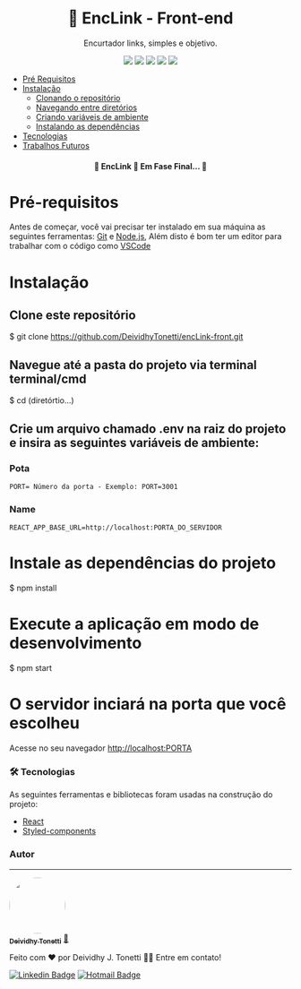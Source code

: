 <h1 align="center">🔗 EncLink - Front-end</h1>
<p align="center">Encurtador links, simples e objetivo.</p>
<div align="center">
  <img src="https://img.shields.io/static/v1?label=Licence&message=MIT&color=2874F0"/>
  <img src="https://img.shields.io/static/v1?label=Node&message=>14.17&color=00C300"/>
  <img src="https://img.shields.io/static/v1?label=NPM&message=>6.8&color=FF160B"/>
  <img src="https://img.shields.io/static/v1?label=React&message=>17.0.2&color=7B68EE"/>
  <img src="https://img.shields.io/static/v1?label=styled-components&message=V6&color=FFE005"/>
</div>

<!--ts-->
   * [Pré Requisitos](#pre-requisitos)
   * [Instalação](#instalacao)
      * [Clonando o repositório](#clone-repositorio)
      * [Navegando entre diretórios](#navegacao)
      * [Criando variáveis de ambiente](#dotenv)
      * [Instalando as dependências](#dependencias)
   * [Tecnologias](#tecnologias)
   * [Trabalhos Futuros](#trabalhos-futuros)
<!--te-->

<h4 align="center"> 
	🚧  EncLink 🚀 Em Fase Final...  🚧
</h4>

# Pré-requisitos
Antes de começar, você vai precisar ter instalado em sua máquina as seguintes ferramentas:
[Git](https://git-scm.com) e
[Node.js](https://nodejs.org/en/),
Além disto é bom ter um editor para trabalhar com o código como [VSCode](https://code.visualstudio.com/)

# Instalação
## Clone este repositório
$ git clone <https://github.com/DeividhyTonetti/encLink-front.git>

## Navegue até a pasta do projeto via terminal terminal/cmd
$ cd (diretórtio...)

## Crie um arquivo chamado .env na raiz do projeto e insira as seguintes variáveis de ambiente:
  
### Pota
    PORT= Número da porta - Exemplo: PORT=3001
  
### Name
    REACT_APP_BASE_URL=http://localhost:PORTA_DO_SERVIDOR
  
# Instale as dependências do projeto
$ npm install

# Execute a aplicação em modo de desenvolvimento
$ npm start

# O servidor inciará na porta que você escolheu
Acesse no seu navegador <http://localhost:PORTA>
  
### 🛠 Tecnologias

As seguintes ferramentas e bibliotecas foram usadas na construção do projeto:

- [React](https://pt-br.reactjs.org/docs/getting-started.html)
- [Styled-components](https://styled-components.com/docs)

### Autor
---

<a href="https://www.linkedin.com/in/deividhytonetti6/">
 <img style="border-radius: 50%;" src=https://avatars.githubusercontent.com/u/34030150?s=96&v=4" width="100px;" alt=""/>
 <br />
 <sub><b>Deividhy Tonetti</b></sub></a> <a href="https://github.com/DeividhyTonetti" title="Rocketseat">🚀</a>


Feito com ❤️ por Deividhy J. Tonetti 👋🏽 Entre em contato!

[![Linkedin Badge](https://img.shields.io/badge/-Deividhy-blue?style=flat-square&logo=Linkedin&logoColor=white&link=https://www.linkedin.com/in/deividhytonetti6/)](https://www.linkedin.com/in/deividhytonetti6/) 
[![Hotmail Badge](https://img.shields.io/badge/-deividhytonetti@gmail.com-c14438?style=flat-square&logo=Gmail&logoColor=white&link=mailto:deividhytonetti@gmail.com)](mailto:deividhytonetti@gmail.com)

